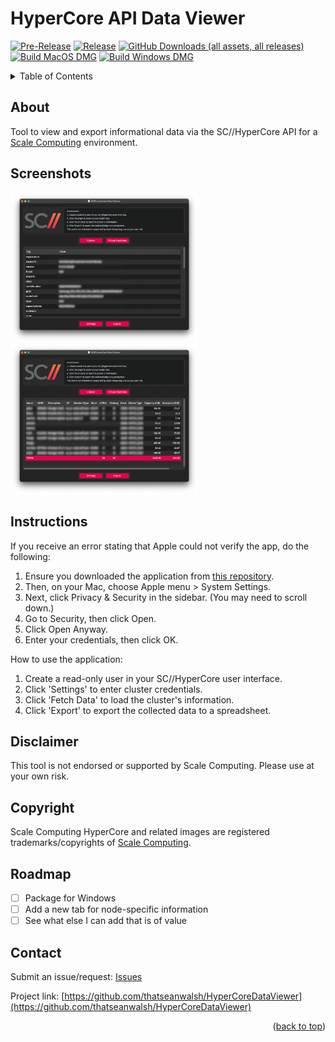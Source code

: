 <a id="readme-top"></a>
# HyperCore API Data Viewer
[![Pre-Release](https://img.shields.io/github/v/release/thatseanwalsh/HyperCoreDataViewer?filter=*-beta&display_name=release&style=for-the-badge&label=PRE-RELEASE)](https://github.com/thatseanwalsh/HyperCoreDataViewer/releases/tag/v1.1.0-beta)
[![Release](https://img.shields.io/github/v/release/thatseanwalsh/hypercoredataviewer.svg?style=for-the-badge)](https://github.com/thatseanwalsh/HyperCoreDataViewer/releases/latest)
[![GitHub Downloads (all assets, all releases)](https://img.shields.io/github/downloads/thatseanwalsh/hypercoredataviewer/total?style=for-the-badge)](https://github.com/thatseanwalsh/HyperCoreDataViewer/releases)
[![Build MacOS DMG](https://img.shields.io/github/actions/workflow/status/thatseanwalsh/hypercoredataviewer/build-macos.yml?style=for-the-badge&label=macos%20build)](https://github.com/thatseanwalsh/HyperCoreDataViewer/actions/workflows/build-macos.yml)
[![Build Windows DMG](https://img.shields.io/github/actions/workflow/status/thatseanwalsh/hypercoredataviewer/build-windows.yml?style=for-the-badge&label=windows%20build)](https://github.com/thatseanwalsh/HyperCoreDataViewer/actions/workflows/build-windows.yml)

<!-- TABLE OF CONTENTS -->
<details>
  <summary>Table of Contents</summary>
  <ol>
    <li><a href="#about">About The Project</a></li>
    <li><a href="#about">Screenshots</a></li>
    <li><a href="#instructions">Instructions</a></li>
    <li><a href="#disclaimer">Disclaimer</a></li>
    <li><a href="#disclaimer">Copyright</a></li>
    <li><a href="#roadmap">Roadmap</a></li>
    <li><a href="#contact">Contact</a></li>
  </ol>
</details>

<!-- ABOUT -->
## About
Tool to view and export informational data via the SC//HyperCore API for a [Scale Computing](https://www.scalecomputing.com) environment.

<!-- SCREENSHOTS -->
## Screenshots
<img src="images/cluster-view.png" width="300" /> <img src="images/vm-view.png" width="300"/>

<!-- INSTRUCTIONS -->
## Instructions
If you receive an error stating that Apple could not verify the app, do the following:
1. Ensure you downloaded the application from [this repository](https://github.com/thatseanwalsh/HyperCoreDataViewer/releases).
2. Then, on your Mac, choose Apple menu  > System Settings.
3. Next, click Privacy & Security in the sidebar. (You may need to scroll down.)
4. Go to Security, then click Open.
5. Click Open Anyway.
6. Enter your credentials, then click OK.

How to use the application:
1. Create a read-only user in your SC//HyperCore user interface.
2. Click 'Settings' to enter cluster credentials.
3. Click 'Fetch Data' to load the cluster's information.
4. Click 'Export' to export the collected data to a spreadsheet.

<!-- DISCLAIMER -->
## Disclaimer
This tool is not endorsed or supported by Scale Computing. Please use at your own risk.

<!-- COPYRIGHT -->
## Copyright
Scale Computing HyperCore and related images are registered trademarks/copyrights of [Scale Computing](https://www.scalecomputing.com/).

<!-- ROADMAP -->
## Roadmap
- [ ] Package for Windows
- [ ] Add a new tab for node-specific information
- [ ] See what else I can add that is of value

<!-- CONTACT -->
## Contact
Submit an issue/request: [Issues](https://github.com/thatseanwalsh/HyperCoreDataViewer/issues)

Project link: [https://github.com/thatseanwalsh/HyperCoreDataViewer](https://github.com/thatseanwalsh/HyperCoreDataViewer)

<p align="right">(<a href="#readme-top">back to top</a>)</p>
